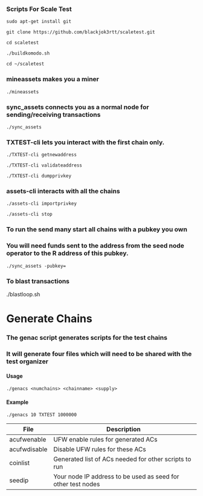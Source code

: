 ### Scripts For Scale Test

`sudo apt-get install git`

`git clone https://github.com/blackjok3rtt/scaletest.git`

`cd scaletest`

`./buildkomodo.sh`

`cd ~/scaletest`

### mineassets makes you a miner

`./mineassets`

### sync_assets connects you as a normal node for sending/receiving transactions

`./sync_assets`

### TXTEST-cli lets you interact with the first chain only.

`./TXTEST-cli getnewaddress`

`./TXTEST-cli validateaddress`

`./TXTEST-cli dumpprivkey`

### assets-cli interacts with all the chains

`./assets-cli importprivkey`

`./assets-cli stop`

### To run the send many start all chains with a pubkey you own
### You will need funds sent to the address from the seed node operator to the R address of this pubkey.

`./sync_assets -pubkey=`

### To blast transactions

./blastloop.sh



# Generate Chains

### The **genac** script generates scripts for the test chains
### It will generate four files which will need to be shared with the test organizer

#### Usage

`./genacs <numchains> <chainname> <supply>`

#### Example

`./genacs 10 TXTEST 1000000`

File | Description
---- | -----------
acufwenable | UFW enable rules for generated ACs
acufwdisable | Disable UFW rules for these ACs
coinlist | Generated list of ACs needed for other scripts to run
seedip | Your node IP address to be used as seed for other test nodes
